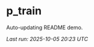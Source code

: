 # p_train

Auto-updating README demo.

<!--START_SECTION:status-->
_Last run: 2025-10-05 20:23 UTC_
<!--END_SECTION:status-->


















































































































































































































































































































































































































































































































































































































































































































































































































































































































































































































